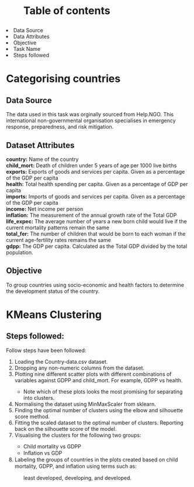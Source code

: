 <h1><ul>Table of contents</ul></h1>
<li>Data Source</li>
<li>Data Attributes</li>
<li>Objective</li>
<li>Task Name</li>
  <li>Steps followed</li>
<h1>Categorising countries</h1>
<h2>Data Source</h2>
The data used in this task was orginally sourced from Help.NGO. This international non-governmental organisation specialises in emergency response, preparedness, and risk mitigation.

<h2>Dataset Attributes</h2>
<b>country:</b> Name of the country<br>
<b>child_mort:</b> Death of children under 5 years of age per 1000 live births<br>
<b>exports:</b> Exports of goods and services per capita. Given as a percentage of the GDP per capita<br>
<b>health:</b> Total health spending per capita. Given as a percentage of GDP per capita<br>
<b>imports:</b> Imports of goods and services per capita. Given as a percentage of the GDP per capita<br>
<b>income:</b> Net income per person<br>
<b>inflation:</b> The measurement of the annual growth rate of the Total GDP<br>
<b>life_expec:</b> The average number of years a new born child would live if the current mortality patterns remain the same<br>
<b>total_fer:</b> The number of children that would be born to each woman if the current age-fertility rates remains the same<br>
<b>gdpp:</b> The GDP per capita. Calculated as the Total GDP divided by the total population.<br>
<h2>Objective</h2>
To group countries using socio-economic and health factors to determine the development status of the country.

<h1>KMeans Clustering</h1>
<h2>Steps followed:</h2>
Follow steps have been followed: <br>
<ol>
<li>Loading the Country-data.csv dataset. </li>
<li>Dropping any non-numeric columns from the dataset. </li>
<li>Plotting nine different scatter plots with different combinations of variables against GDPP and child_mort. For example, GDPP vs health. </li>
  <ul>
  <li>Note which of these plots looks the most promising for separating into clusters.</li>
  </ul>
<li>Normalising the dataset using MinMaxScaler from sklearn. </li>
<li>Finding the optimal number of clusters using the elbow and silhouette score method. </li>
<li>Fitting the scaled dataset to the optimal number of clusters. Reporting back on the silhouette score of the model. </li>
<li>Visualising the clusters for the following two groups:  </li>
     <ul>
  	<li>Child mortality vs GDPP</li> 
  	<li>Inﬂation vs GDP</li>
     </ul>
<li>Labeling the groups of countries in the plots created based on child mortality, GDPP, and inﬂation using terms such as: </li>
  <ul>least developed, developing, and developed.</ul>
</ul>

